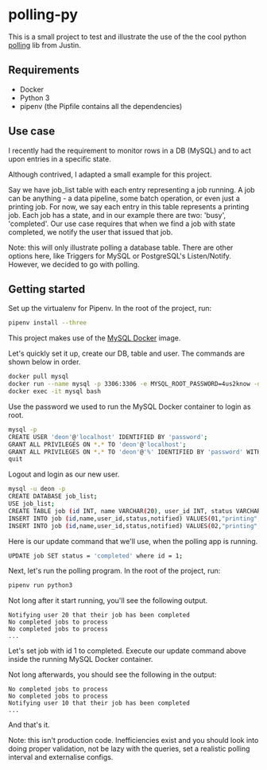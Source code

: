 # polling-py
This is a small project to test and illustrate the use of the the cool python [polling](https://github.com/justiniso/polling) lib from Justin.

## Requirements
* Docker
* Python 3
* pipenv (the Pipfile contains all the dependencies)

## Use case
I recently had the requirement to monitor rows in a DB (MySQL) and to act upon entries in a specific state.

Although contrived, I adapted a small example for this project.

Say we have job_list table with each entry representing a job running. A job can be anything - a data pipeline, some batch operation, or even just a printing job. For now, we say each entry in this table represents a printing job. Each job has a state, and in our example there are two: 'busy', 'completed'.
Our use case requires that when we find a job with state completed, we notify the user that issued that job. 

Note: this will only illustrate polling a database table. There are other options here, like Triggers for MySQL or PostgreSQL's Listen/Notify. However, we decided to go with polling.

## Getting started
Set up the virtualenv for Pipenv. In the root of the project, run:
```bash
pipenv install --three
```

This project makes use of the [MySQL Docker](https://hub.docker.com/_/mysql/) image.

Let's quickly set it up, create our DB, table and user. The commands are shown below in order.

```bash
docker pull mysql
docker run --name mysql -p 3306:3306 -e MYSQL_ROOT_PASSWORD=4us2know -d mysql
docker exec -it mysql bash
```

Use the password we used to run the MySQL Docker container to login as root.
```bash
mysql -p 
CREATE USER 'deon'@'localhost' IDENTIFIED BY 'password';
GRANT ALL PRIVILEGES ON *.* TO 'deon'@'localhost';
GRANT ALL PRIVILEGES ON *.* TO 'deon'@'%' IDENTIFIED BY 'password' WITH GRANT OPTION;
quit
```

Logout and login as our new user.
```bash
mysql -u deon -p
CREATE DATABASE job_list;
USE job_list;
CREATE TABLE job (id INT, name VARCHAR(20), user_id INT, status VARCHAR(20), notified BOOLEAN);
INSERT INTO job (id,name,user_id,status,notified) VALUES(01,"printing",10,"busy",false);
INSERT INTO job (id,name,user_id,status,notified) VALUES(02,"printing",20,"completed",false);
```

Here is our update command that we'll use, when the polling app is running.
```bash
UPDATE job SET status = 'completed' where id = 1;
```

Next, let's run the polling program. In the root of the project, run:
```bash
pipenv run python3 
```

Not long after it start running, you'll see the following output. 

```text
Notifying user 20 that their job has been completed
No completed jobs to process
No completed jobs to process
...
```

Let's set job with id 1 to completed. Execute our update command above inside the running MySQL Docker container.

Not long afterwards, you should see the following in the output:

```text
No completed jobs to process
No completed jobs to process
Notifying user 10 that their job has been completed
...
```

And that's it. 

Note: this isn't production code. Inefficiencies exist and you should look into doing proper validation, not be lazy with the queries, set a realistic polling interval and externalise configs. 
